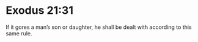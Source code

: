 # Exodus 21:31

If it gores a man’s son or daughter, he shall be dealt with according to this same rule.
